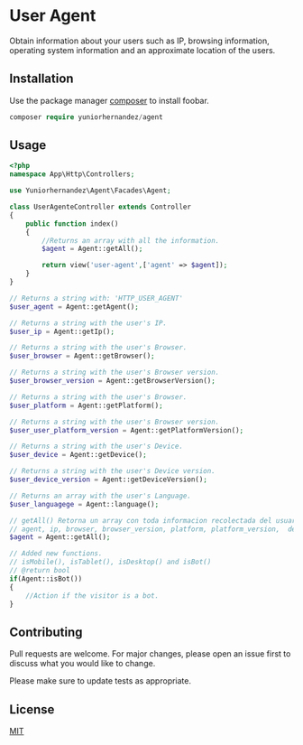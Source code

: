 # User Agent

Obtain information about your users such as IP, browsing information, operating system information and an approximate location of the users.

## Installation

Use the package manager [composer](https://getcomposer.org/download/) to install foobar.


```php
composer require yuniorhernandez/agent
```

## Usage

```php
<?php
namespace App\Http\Controllers;

use Yuniorhernandez\Agent\Facades\Agent;

class UserAgenteController extends Controller
{
    public function index()
    {
        //Returns an array with all the information.
        $agent = Agent::getAll();

        return view('user-agent',['agent' => $agent]);
    }
}
```
```php
// Returns a string with: 'HTTP_USER_AGENT'
$user_agent = Agent::getAgent();
```
```php
// Returns a string with the user's IP.
$user_ip = Agent::getIp();
```
```php
// Returns a string with the user's Browser.
$user_browser = Agent::getBrowser();
```
```php
// Returns a string with the user's Browser version.
$user_browser_version = Agent::getBrowserVersion();
```
```php
// Returns a string with the user's Browser.
$user_platform = Agent::getPlatform();
```
```php
// Returns a string with the user's Browser version.
$user_user_platform_version = Agent::getPlatformVersion();
```
```php
// Returns a string with the user's Device.
$user_device = Agent::getDevice();
```
```php
// Returns a string with the user's Device version.
$user_device_version = Agent::getDeviceVersion();
```
```php
// Returns an array with the user's Language.
$user_languagege = Agent::language();
```
```php
// getAll() Retorna un array con toda informacion recolectada del usuario.
// agent, ip, browser, browser_version, platform, platform_version,  device, device_version, language, location.
$agent = Agent::getAll();
```
```php
// Added new functions.
// isMobile(), isTablet(), isDesktop() and isBot()
// @return bool
if(Agent::isBot())
{
    //Action if the visitor is a bot.
}
```

## Contributing

Pull requests are welcome. For major changes, please open an issue first
to discuss what you would like to change.

Please make sure to update tests as appropriate.

## License

[MIT](https://choosealicense.com/licenses/mit/)
